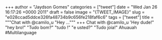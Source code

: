 
+++
author = "Jaydson Gomes"
categories = ["tweet"]
date = "Wed Jan 26 16:17:26 +0000 2011"
draft = false
image = "{TWEET_IMAGE}"
slug = "e028ccad5ddce326fa48734b9c656fe218faf6c6"
tags = ["tweet"]
title = """Chat with @camilo_u "Hey ..."""
+++
Chat with @camilo_u 'Hey dude!" "hey bro!" "Tudo bom?" "tudo !" "e usted?" "Tudo joia!" Ahuauah #Multilanguage
